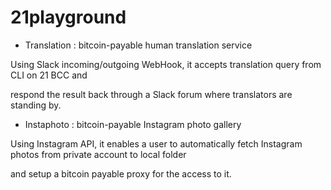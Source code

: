 # 21playground

 
- Translation
: bitcoin-payable human translation service

Using Slack incoming/outgoing WebHook, it accepts translation query from CLI on 21 BCC and 

respond the result back through a Slack forum where translators are standing by.
 
 

- Instaphoto
: bitcoin-payable Instagram photo gallery

Using Instagram API, it enables a user to automatically fetch Instagram photos from private account to local folder

and setup a bitcoin payable proxy for the access to it. 
